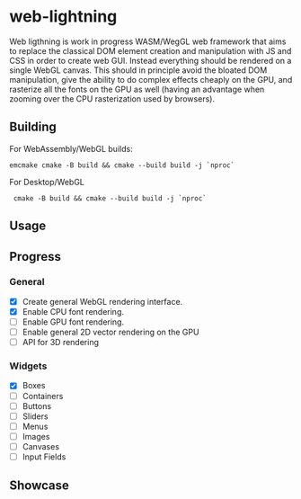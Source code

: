 # web-lightning

Web ligthning is work in progress WASM/WegGL web framework that aims to replace the classical DOM element creation and manipulation
with JS and CSS in order to create web GUI. Instead everything should be rendered on a single WebGL canvas. This should in principle
avoid the bloated DOM manipulation, give the ability to do complex effects cheaply on the GPU, and rasterize all the fonts on
the GPU as well (having an advantage when zooming over the CPU rasterization used by browsers).

## Building

For WebAssembly/WebGL builds:

    emcmake cmake -B build && cmake --build build -j `nproc`
    
For Desktop/WebGL

     cmake -B build && cmake --build build -j `nproc`

    
## Usage

## Progress
### General
- [x] Create general WebGL rendering interface.
- [x] Enable CPU font rendering.
- [ ] Enable GPU font rendering.
- [ ] Enable general 2D vector rendering on the GPU
- [ ] API for 3D rendering
### Widgets
- [x] Boxes
- [ ] Containers
- [ ] Buttons
- [ ] Sliders
- [ ] Menus
- [ ] Images
- [ ] Canvases
- [ ] Input Fields

## Showcase

